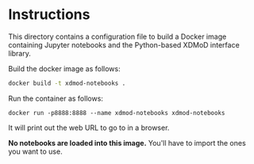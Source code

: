 # Instructions

This directory contains a configuration file to build a
Docker image containing Jupyter notebooks and the Python-based XDMoD
interface library.

Build the docker image as follows:
```sh
docker build -t xdmod-notebooks .
```

Run the container as follows:
```
docker run -p8888:8888 --name xdmod-notebooks xdmod-notebooks
```

It will print out the web URL to go to in a browser.

**No notebooks are loaded into this image.** You'll have to import the ones you
want to use.
